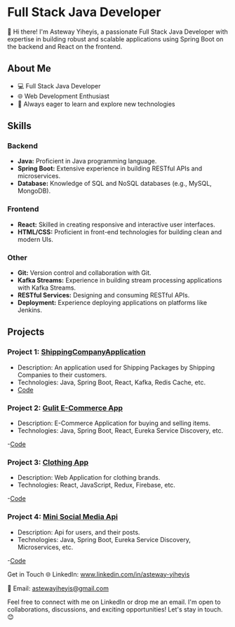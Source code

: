 # Full Stack Java Developer

👋 Hi there! I'm Asteway Yiheyis, a passionate Full Stack Java Developer with expertise in building robust and scalable applications using Spring Boot on the backend and React on the frontend.

## About Me

- 💻 Full Stack Java Developer
- 🌐 Web Development Enthusiast
- 🚀 Always eager to learn and explore new technologies

## Skills

### Backend
- **Java:** Proficient in Java programming language.
- **Spring Boot:** Extensive experience in building RESTful APIs and microservices.
- **Database:** Knowledge of SQL and NoSQL databases (e.g., MySQL, MongoDB).

### Frontend
- **React:** Skilled in creating responsive and interactive user interfaces.
- **HTML/CSS:** Proficient in front-end technologies for building clean and modern UIs.

### Other
- **Git:** Version control and collaboration with Git.
- **Kafka Streams:** Experience in building stream processing applications with Kafka Streams.
- **RESTful Services:** Designing and consuming RESTful APIs.
- **Deployment:** Experience deploying applications on platforms like Jenkins.

## Projects

### Project 1: [ShippingCompanyApplication](https://github.com/AstewayYiheyis/ShippingCompanyApplication)
- Description: An application used for Shipping Packages by Shipping Companies to their customers. 
- Technologies: Java, Spring Boot, React, Kafka, Redis Cache, etc.
- [Code](https://github.com/AstewayYiheyis/ShippingCompanyApplication/tree/master/src/main/java/com/example/shippingcompanyapplication)

### Project 2: [Gulit E-Commerce App](https://github.com/AstewayYiheyis/E-Commerce)
- Description: E-Commerce Application for buying and selling items.
- Technologies: Java, Spring Boot, React, Eureka Service Discovery, etc.
  
-[Code](https://github.com/AstewayYiheyis/E-Commerce/tree/main/src/main/java/edu/miu/gulit/gulit)

### Project 3: [Clothing App](https://github.com/AstewayYiheyis/crwn-clothing)
- Description: Web Application for clothing brands.
- Technologies: React, JavaScript, Redux, Firebase, etc.
  
-[Code](https://github.com/AstewayYiheyis/crwn-clothing/tree/main/src)

### Project 4: [Mini Social Media Api](https://github.com/AstewayYiheyis/user-microservice)
- Description: Api for users, and their posts.
- Technologies: Java, Spring Boot, Eureka Service Discovery, Microservices, etc.
  
-[Code](https://github.com/AstewayYiheyis/user-microservice/tree/main/src/main/java/com/edu/miu/eaproject/userservice)


Get in Touch
🌐 LinkedIn: www.linkedin.com/in/asteway-yiheyis

📧 Email: astewayiheyis@gmail.com

Feel free to connect with me on LinkedIn or drop me an email. I'm open to collaborations, discussions, and exciting opportunities! Let's stay in touch. 😊

